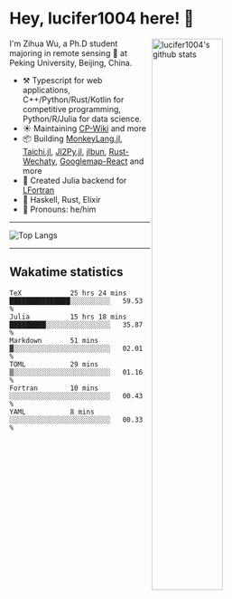 # Hey, lucifer1004 here! :wave:

<img width="50%" align="right" alt="lucifer1004's github stats" src="https://github-readme-stats.vercel.app/api?username=lucifer1004&show_icons=true">

I'm Zihua Wu, a Ph.D student majoring in remote sensing :satellite: at Peking University, Beijing, China.

- :hammer_and_pick: Typescript for web applications, C++/Python/Rust/Kotlin for competitive programming, Python/R/Julia for data science.
- :sunny: Maintaining [CP-Wiki](https://cp-wiki.vercel.app) and more 
- :package: Building [MonkeyLang.jl](https://github.com/lucifer1004/MonkeyLang.jl), [Taichi.jl](https://github.com/lucifer1004/Taichi.jl), [Jl2Py.jl](https://github.com/lucifer1004/Jl2Py.jl), [jlbun](https://github.com/lucifer1004/jlbun), [Rust-Wechaty](https://github.com/wechaty/rust-wechaty), [Googlemap-React](https://github.com/googlemap-react/googlemap-react) and more
- :sparkler: Created Julia backend for [LFortran](https://github.com/lfortran/lfortran)
- :seedling: Haskell, Rust, Elixir
- :man: Pronouns: he/him

---

![Top Langs](https://github-readme-stats.vercel.app/api/top-langs/?username=lucifer1004&layout=compact)

---

## Wakatime statistics

<!--START_SECTION:waka-->

```text
TeX            25 hrs 24 mins  ███████████████░░░░░░░░░░   59.53 %
Julia          15 hrs 18 mins  █████████░░░░░░░░░░░░░░░░   35.87 %
Markdown       51 mins         ▓░░░░░░░░░░░░░░░░░░░░░░░░   02.01 %
TOML           29 mins         ▒░░░░░░░░░░░░░░░░░░░░░░░░   01.16 %
Fortran        10 mins         ░░░░░░░░░░░░░░░░░░░░░░░░░   00.43 %
YAML           8 mins          ░░░░░░░░░░░░░░░░░░░░░░░░░   00.33 %
```

<!--END_SECTION:waka-->
